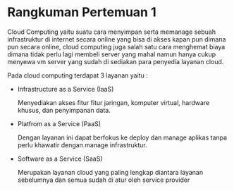 <h1>Rangkuman Pertemuan 1</h1>

Cloud Computing yaitu suatu cara menyimpan serta memanage sebuah infrastruktur di internet secara online yang bisa di akses kapan pun dimana pun secara online,
cloud computing juga salah satu cara menghemat biaya dimana tidak perlu lagi membeli server yang mahal namun hanya cukup menyewa vm server yang sudah di sediakan
para penyedia layanan cloud.

Pada cloud computing terdapat 3 layanan yaitu :
<ul>
  <li>Infrastructure as a Service (IaaS)
  
  Menyediakan akses fitur fitur jaringan, komputer virtual, hardware khusus, dan penyimpanan data.</li>
  <li>Platfrom as a Service (PaaS)
  
  Dengan layanan ini dapat berfokus ke deploy dan manage aplikas tanpa perlu khawatir dengan manage infrastruktur.</li>
  <li>Software as a Service (SaaS)
  
  Merupakan layanan cloud yang paling lengkap diantara layanan sebelumnya dan semua sudah di atur oleh service provider</li>
</ul>

